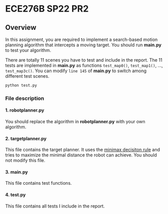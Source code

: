 # ECE276B SP22 PR2

## Overview
In this assignment, you are required to implement a search-based motion planning algorithm that intercepts a moving target. You should run **main.py** to test your algorithm.  

There are totally 11 scenes you have to test and include in the report. The 11 tests are implemented in **main.py** as functions `test_map0()`, `test_map1()`, ..., `test_map3c()`. You can modify `line 145` of **main.py** to switch among different test scenes.

```bash
python test.py
```

### File description

#### 1. robotplanner.py

You should replace the algorithm in **robotplanner.py** with your own algorithm.

#### 2. targetplanner.py

This file contains the target planner. It uses the [minimax decisiton rule](https://en.wikipedia.org/wiki/Minimax) and tries to maximize the minimal distance the robot can achieve. You should not modify this file.

#### 3. main.py

This file contains test functions.

#### 4. test.py

This file contains all tests I include in the report.